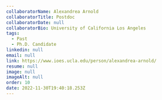 ```yaml
---
collaboratorName: Alexandrea Arnold
collaboratorTitle: Postdoc
collaboratorDate: null
collaboratorBio: University of California Los Angeles
tags:
  - Past
  - Ph.D. Candidate
linkedin: null
email: null
link: https://www.ioes.ucla.edu/person/alexandrea-arnold/
resume: null
image: null
imageAlt: null
order: 10
date: 2022-11-30T19:40:18.253Z
---
```

